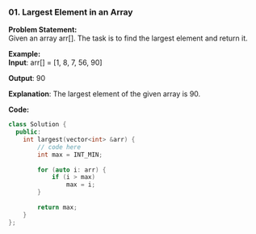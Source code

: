 ### 01. Largest Element in an Array

**Problem Statement:** <br/>
Given an array arr[]. The task is to find the largest element and return it.

**Example:** <br/>
**Input**: arr[] = [1, 8, 7, 56, 90]

**Output**: 90

**Explanation**: The largest element of the given array is 90.

**Code:** <br/>
```cpp
class Solution {
  public:
    int largest(vector<int> &arr) {
        // code here
        int max = INT_MIN;
        
        for (auto i: arr) {
            if (i > max)
                max = i;
        }
        
        return max;
    }
};
```